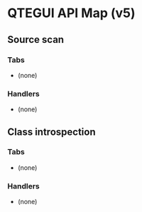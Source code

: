 # QTEGUI API Map (v5)

## Source scan
### Tabs
- (none)
### Handlers
- (none)

## Class introspection
### Tabs
- (none)
### Handlers
- (none)
